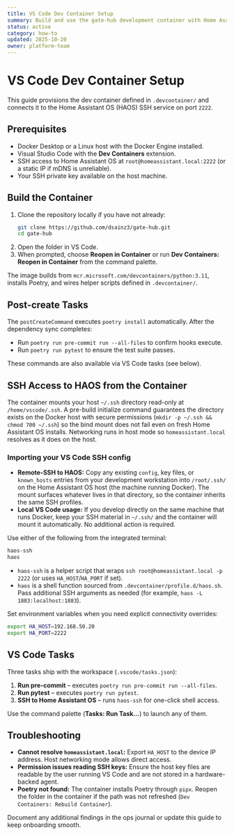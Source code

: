 ```yaml
---
title: VS Code Dev Container Setup
summary: Build and use the gate-hub development container with Home Assistant OS connectivity.
status: active
category: how-to
updated: 2025-10-20
owner: platform-team
---
```


# VS Code Dev Container Setup

This guide provisions the dev container defined in `.devcontainer/` and connects it to the Home Assistant OS (HAOS) SSH service on port `2222`.

## Prerequisites

- Docker Desktop or a Linux host with the Docker Engine installed.
- Visual Studio Code with the **Dev Containers** extension.
- SSH access to Home Assistant OS at `root@homeassistant.local:2222` (or a static IP if mDNS is unreliable).
- Your SSH private key available on the host machine.

## Build the Container

1. Clone the repository locally if you have not already:
   ```bash
   git clone https://github.com/dsainz3/gate-hub.git
   cd gate-hub
   ```
2. Open the folder in VS Code.
3. When prompted, choose **Reopen in Container** or run **Dev Containers: Reopen in Container** from the command palette.

The image builds from `mcr.microsoft.com/devcontainers/python:3.11`, installs Poetry, and wires helper scripts defined in `.devcontainer/`.

## Post-create Tasks

The `postCreateCommand` executes `poetry install` automatically. After the dependency sync completes:

- Run `poetry run pre-commit run --all-files` to confirm hooks execute.
- Run `poetry run pytest` to ensure the test suite passes.

These commands are also available via VS Code tasks (see below).

## SSH Access to HAOS from the Container

The container mounts your host `~/.ssh` directory read-only at `/home/vscode/.ssh`. A pre-build initialize command guarantees the directory exists on the Docker host with secure permissions (`mkdir -p ~/.ssh && chmod 700 ~/.ssh`) so the bind mount does not fail even on fresh Home Assistant OS installs. Networking runs in host mode so `homeassistant.local` resolves as it does on the host.

### Importing your VS Code SSH config

- **Remote-SSH to HAOS:** Copy any existing `config`, key files, or `known_hosts` entries from your development workstation into `/root/.ssh/` on the Home Assistant OS host (the machine running Docker). The mount surfaces whatever lives in that directory, so the container inherits the same SSH profiles.
- **Local VS Code usage:** If you develop directly on the same machine that runs Docker, keep your SSH material in `~/.ssh/` and the container will mount it automatically. No additional action is required.

Use either of the following from the integrated terminal:

```bash
haos-ssh
haos
```

- `haos-ssh` is a helper script that wraps `ssh root@homeassistant.local -p 2222` (or uses `HA_HOST`/`HA_PORT` if set).
- `haos` is a shell function sourced from `.devcontainer/profile.d/haos.sh`. Pass additional SSH arguments as needed (for example, `haos -L 1883:localhost:1883`).

Set environment variables when you need explicit connectivity overrides:

```bash
export HA_HOST=192.168.50.20
export HA_PORT=2222
```

## VS Code Tasks

Three tasks ship with the workspace (`.vscode/tasks.json`):

1. **Run pre-commit** – executes `poetry run pre-commit run --all-files`.
2. **Run pytest** – executes `poetry run pytest`.
3. **SSH to Home Assistant OS** – runs `haos-ssh` for one-click shell access.

Use the command palette (**Tasks: Run Task…**) to launch any of them.

## Troubleshooting

- **Cannot resolve `homeassistant.local`:** Export `HA_HOST` to the device IP address. Host networking mode allows direct access.
- **Permission issues reading SSH keys:** Ensure the host key files are readable by the user running VS Code and are not stored in a hardware-backed agent.
- **Poetry not found:** The container installs Poetry through `pipx`. Reopen the folder in the container if the path was not refreshed (`Dev Containers: Rebuild Container`).

Document any additional findings in the ops journal or update this guide to keep onboarding smooth.
